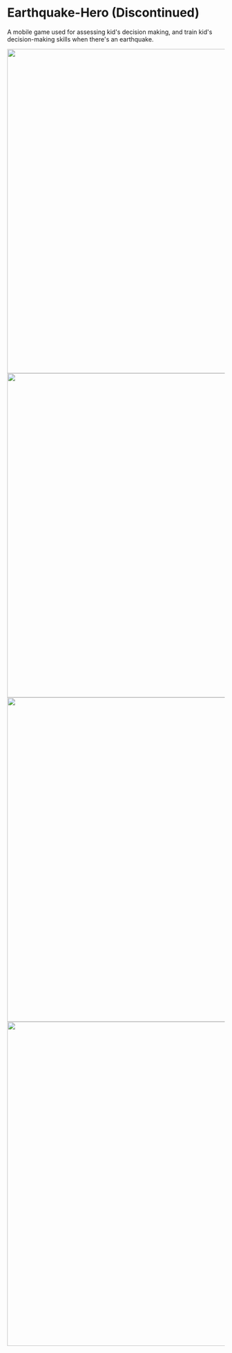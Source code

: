 # Earthquake-Hero (Discontinued)

A mobile game used for assessing kid's decision making, and train kid's decision-making skills when there's an earthquake.

<img src="https://github.com/user-attachments/assets/a1587199-2562-4c97-847e-350d2296553f" width="750">
<img src="https://github.com/user-attachments/assets/c6962eb8-7e0b-4fce-874b-a8b4930f04f0" width="750">
<img src="https://github.com/user-attachments/assets/32f66400-a545-4282-8e74-473ac838b2f8" width="750">
<img src="https://github.com/user-attachments/assets/8bb568db-7e93-45d7-80a7-b2d0edb9b97d" width="750">
